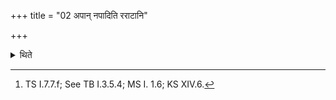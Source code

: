 +++
title = "02 अपान् नपादिति रराटानि"

+++

<details><summary>थिते</summary>

2. He rubs the foreheads of the horses with apāṁ napāt...[^1]   

[^1]: TS I.7.7.f; See TB I.3.5.4; MS I. 1.6; KS XIV.6. 
</details>
